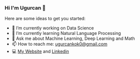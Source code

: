 ### Hi I'm Ugurcan 👋

Here are some ideas to get you started:

- 🔭 I’m currently working on Data Science
- 🌱 I’m currently learning Natural Language Processing
- 💬 Ask me about Machine Learning, Deep Learning and Math 
- 📫 How to reach me: ugurcankok0@gmail.com
- :computer: [My Website](https://www.ugurcankok.me) and [Linkedin](https://www.linkedin.com/in/ugur-can-kok/)
